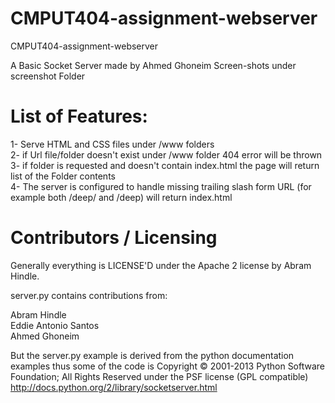 CMPUT404-assignment-webserver
=============================

CMPUT404-assignment-webserver

A Basic Socket Server made by Ahmed Ghoneim
Screen-shots under screenshot Folder

List of Features:
=================
1- Serve HTML and CSS files under /www folders <br>
2- if Url file/folder doesn't exist under /www folder 404 error will be thrown <br>
3- if folder is requested and doesn't contain index.html the page will return list of the Folder contents <br>
4- The server is configured to handle missing trailing slash form URL (for example both /deep/ and /deep) will return index.html <br>

Contributors / Licensing
===================================
Generally everything is LICENSE'D under the Apache 2 license by Abram Hindle.

server.py contains contributions from:

Abram Hindle <br>
Eddie Antonio Santos <br>
Ahmed Ghoneim <br>

But the server.py example is derived from the python documentation examples thus some of the code is Copyright © 2001-2013 Python Software Foundation; All Rights Reserved under the PSF license (GPL compatible) http://docs.python.org/2/library/socketserver.html


